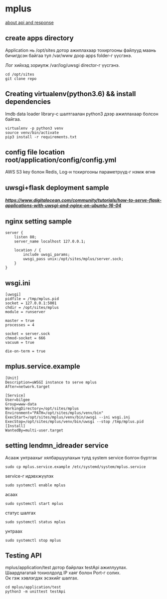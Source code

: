 # mplus

[about api and response](READMEtoo.md)

## create apps directory

Application нь /opt/sites дотор ажиллахаар тохиргооны файлууд маань бичигдсэн байгаа тул /var/www доор apps folder-г үүсгэнэ.

Лог хийхэд зориулж /var/log/uwsgi director-г үүсгэнэ.

```
cd /opt/sites
git clone repo
```

## Creating virtualenv(python3.6) && install dependencies

lmdb data loader library-с шалтгаалан python3 дээр ажиллахаар болсон байгаа.

```
virtualenv -p python3 venv
source venv/bin/activate
pip3 install -r requirements.txt
```

## config file location root/application/config/config.yml

AWS S3 key болон Redis, Log-н тохиргооны параметрүүд-г нэмж өгнө

## uwsgi+flask deployment sample

##### https://www.digitalocean.com/community/tutorials/how-to-serve-flask-applications-with-uwsgi-and-nginx-on-ubuntu-16-04

## nginx setting sample

```
server {
    listen 80;
    server_name localhost 127.0.0.1;

    location / {
        include uwsgi_params;
        uwsgi_pass unix:/opt/sites/mplus/server.sock;
    }
}
```

## wsgi.ini

```
[uwsgi]
pidfile = /tmp/mplus.pid
socket = 127.0.0.1:5001
chdir = /opt/sites/mplus
module = runserver

master = true
processes = 4

socket = server.sock
chmod-socket = 666
vacuum = true

die-on-term = true
```

## mplus.service.example

```
[Unit]
Description=uWSGI instance to serve mplus
After=network.target

[Service]
User=bilgee
Group=www-data
WorkingDirectory=/opt/sites/mplus
Environment="PATH=/opt/sites/mplus/venv/bin"
ExecStart=/opt/sites/mplus/venv/bin/uwsgi --ini wsgi.ini
ExecStop=/opt/sites/mplus/venv/bin/uwsgi --stop /tmp/mplus.pid
[Install]
WantedBy=multi-user.target
```

## setting lendmn_idreader service

Асааж унтраахыг хялбаршуулахын тулд system service болгон бүртгэх

```
sudo cp mplus.service.example /etc/systemd/system/mplus.service
```

service-г идэвхжүүлэх

```
sudo systemctl enable mplus
```

асаах

```
sudo systemctl start mplus
```

статус шалгах

```
sudo systemctl status mplus
```

унтраах

```
sudo systemctl stop mplus
```

## Testing API

mplus/application/test дотор байрлах testApi ажиллуулах.  
Шаардлагатай тохиолдолд IP хаяг болон Port-г солих.  
Ок гэж хэвлэгдэх эсэхийг шалгах.

```
cd mplus/application/test
python3 -m unittest testApi
```
